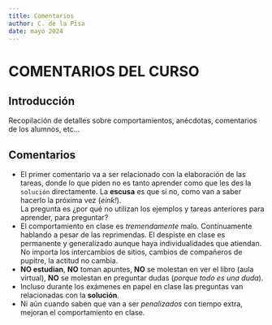 ```yaml
---
title: Comentarios 
author: C. de la Pisa 
date: mayo 2024
---
```


# COMENTARIOS DEL CURSO #

## Introducción ##

Recopilación de detalles sobre comportamientos, anécdotas, comentarios de los alumnos, etc... 

## Comentarios ##

- El primer comentario va a ser relacionado con la elaboración de las tareas, donde lo que piden no es tanto aprender como que les des la `solución` directamente. La **escusa** es que si no, como van a saber hacerlo la próxima vez (_eink!_). <br> 
La pregunta es ¿por qué no utilizan los ejemplos y tareas anteriores para aprender, para preguntar?
- El comportamiento en clase es _tremendamente_ malo. Contínuamente hablando a pesar de las reprimendas. El despiste en clase es permanente y generalizado aunque haya individualidades que atiendan. <br> 
No importa los intercambios de sitios, cambios de compañeros de pupitre, la actitud no cambia.
- **NO estudian**, __NO__ toman apuntes, __NO__ se molestan en ver el libro (aula virtual), __NO__ se molestan en preguntar dudas (_porque todo es una duda_).
- Incluso durante los exámenes en papel en clase las preguntas van relacionadas con la **solución**.
- Ni aún cuando saben que van a ser _penalizados_ con tiempo extra, mejoran el comportamiento en clase.
